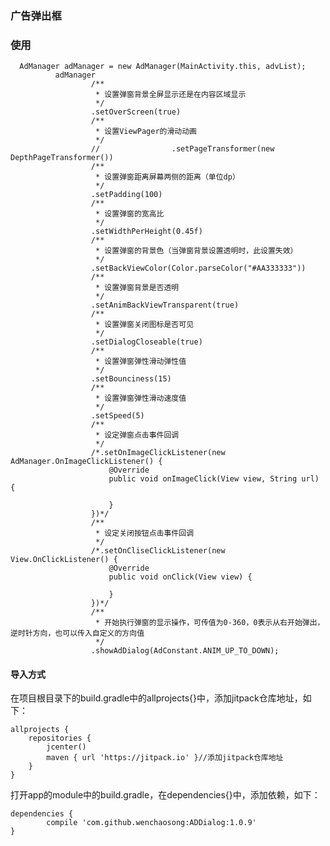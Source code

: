 ### 广告弹出框

### 使用

	  AdManager adManager = new AdManager(MainActivity.this, advList);
              adManager
                      /**
                       * 设置弹窗背景全屏显示还是在内容区域显示
                       */
                      .setOverScreen(true)
                      /**
                       * 设置ViewPager的滑动动画
                       */
                      //                .setPageTransformer(new DepthPageTransformer())
                      /**
                       * 设置弹窗距离屏幕两侧的距离（单位dp）
                       */
                      .setPadding(100)
                      /**
                       * 设置弹窗的宽高比
                       */
                      .setWidthPerHeight(0.45f)
                      /**
                       * 设置弹窗的背景色（当弹窗背景设置透明时，此设置失效）
                       */
                      .setBackViewColor(Color.parseColor("#AA333333"))
                      /**
                       * 设置弹窗背景是否透明
                       */
                      .setAnimBackViewTransparent(true)
                      /**
                       * 设置弹窗关闭图标是否可见
                       */
                      .setDialogCloseable(true)
                      /**
                       * 设置弹窗弹性滑动弹性值
                       */
                      .setBounciness(15)
                      /**
                       * 设置弹窗弹性滑动速度值
                       */
                      .setSpeed(5)
                      /**
                       * 设定弹窗点击事件回调
                       */
                      /*.setOnImageClickListener(new AdManager.OnImageClickListener() {
                          @Override
                          public void onImageClick(View view, String url) {

                          }
                      })*/
                      /**
                       * 设定关闭按钮点击事件回调
                       */
                      /*.setOnCliseClickListener(new View.OnClickListener() {
                          @Override
                          public void onClick(View view) {

                          }
                      })*/
                      /**
                       * 开始执行弹窗的显示操作，可传值为0-360，0表示从右开始弹出，逆时针方向，也可以传入自定义的方向值
                       */
                      .showAdDialog(AdConstant.ANIM_UP_TO_DOWN);

#### **导入方式**

在项目根目录下的build.gradle中的allprojects{}中，添加jitpack仓库地址，如下：

    allprojects {
	    repositories {
	        jcenter()
	        maven { url 'https://jitpack.io' }//添加jitpack仓库地址
	    }
	}
 
打开app的module中的build.gradle，在dependencies{}中，添加依赖，如下：

    dependencies {
	        compile 'com.github.wenchaosong:ADDialog:1.0.9'
	}

